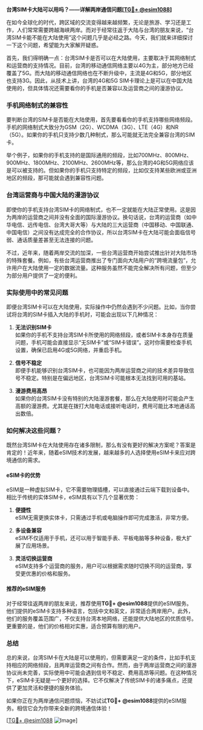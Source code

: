 **台湾SIM卡大陆可以用吗？——详解两岸通信问题[[TG💪+ @esim1088](https://t.me/s/esim1088)]**

在如今全球化的时代，跨区域的交流变得越来越频繁，无论是旅游、学习还是工作，人们常常需要跨越海峡两岸。而对于经常往返于大陆与台湾的朋友来说，“台湾SIM卡能不能在大陆使用”这个问题几乎是必经之路。今天，我们就来详细探讨一下这个问题，希望能为大家解开疑惑。

首先，我们得明确一点：台湾SIM卡是否可以在大陆使用，主要取决于其网络制式和运营商的支持情况。目前，台湾的移动通信网络主要以4G为主，部分地方已经覆盖了5G。而大陆的移动通信网络也在不断升级中，主流是4G和5G，部分地区也支持3G。因此，从技术上讲，台湾的4G和5G SIM卡理论上是可以在中国大陆使用的，但具体情况还需要看你的手机是否兼容以及运营商之间的漫游协议。

### 手机网络制式的兼容性

要判断台湾的SIM卡是否能在大陆使用，首先要看看你的手机支持哪些网络频段。手机的网络制式大致分为GSM（2G）、WCDMA（3G）、LTE（4G）和NR（5G）。如果你的手机只支持少数几种制式，那么可能就无法完全兼容台湾的SIM卡。

举个例子，如果你的手机支持的是国际通用的频段，比如700MHz、800MHz、900MHz、1800MHz、2100MHz、2600MHz等，那么台湾的4G和5G网络应该是可以被支持的。但如果你的手机只支持特定的频段，比如仅支持某些欧洲或亚洲地区的频段，那可能就会遇到兼容性问题。

### 台湾运营商与中国大陆的漫游协议

即使你的手机支持台湾SIM卡的网络制式，也不一定就能在大陆正常使用。这是因为两岸的运营商之间并没有全面的国际漫游协议。换句话说，台湾的运营商（如中华电信、远传电信、台湾大哥大等）与大陆的三大运营商（中国移动、中国联通、中国电信）之间没有达成完全的合作协议，所以台湾SIM卡在大陆可能会面临信号弱、通话质量差甚至无法连接的问题。

不过，近年来，随着两岸交流的加深，一些台湾运营商开始尝试推出针对大陆市场的特殊套餐。例如，有些台湾运营商推出了专门面向大陆用户的“跨境流量包”，允许用户在大陆使用一定的数据流量。这种服务虽然不能完全解决所有问题，但至少为部分用户提供了一定的便利。

### 实际使用中的常见问题

即便台湾SIM卡可以在大陆使用，实际操作中仍然会遇到不少问题。比如，当你尝试将台湾的SIM卡插入大陆的手机时，可能会出现以下几种情况：

1. **无法识别SIM卡**  
   如果你的手机不支持台湾SIM卡所使用的网络频段，或者SIM卡本身存在质量问题，手机可能会直接显示“无SIM卡”或“SIM卡错误”。这时你需要检查手机设置，确保已启用4G或5G网络，并重启手机。

2. **信号不稳定**  
   即便手机能够识别台湾SIM卡，也可能因为两岸运营商之间的技术差异导致信号不稳定。特别是在偏远地区，台湾SIM卡可能根本无法找到可用的基站。

3. **漫游费用高昂**  
   如果你的台湾SIM卡没有特别的大陆漫游套餐，那么在大陆使用时可能会产生高额的漫游费。尤其是在拨打大陆电话或接听电话时，费用可能比本地通话高出数倍。

### 如何解决这些问题？

既然台湾SIM卡在大陆使用存在诸多限制，那么有没有更好的解决方案呢？答案是肯定的！近年来，随着eSIM技术的发展，越来越多的人选择使用eSIM卡来应对跨境通信的需求。

#### eSIM卡的优势

eSIM是一种虚拟SIM卡，它不需要物理插槽，可以直接通过云端下载到设备中。相比于传统的实体SIM卡，eSIM具有以下几个显著优势：

1. **便捷性**  
   eSIM无需更换实体卡，只需通过手机或电脑操作即可完成激活，非常方便。

2. **多设备兼容**  
   eSIM不仅适用于手机，还可以用于智能手表、平板电脑等多种设备，极大扩展了应用场景。

3. **灵活切换运营商**  
   eSIM支持多个运营商的服务，用户可以根据需求随时切换不同的运营商，享受更优惠的价格和服务。

#### 推荐的eSIM服务

对于经常往返两岸的朋友来说，推荐使用**TG💪+ @esim1088**提供的eSIM服务。他们提供的eSIM卡支持多种语言，包括中文和英文，非常适合两岸用户。此外，他们的服务覆盖范围广，不仅支持台湾本地网络，还能提供大陆地区的优质信号。更重要的是，他们的价格相对实惠，适合预算有限的用户。

### 总结

总的来说，台湾SIM卡在大陆是可以使用的，但需要满足一定的条件，比如手机支持相应的网络频段，且两岸运营商之间有合作。然而，由于两岸运营商之间的漫游协议尚未完善，实际使用中可能会遇到信号不稳定、费用高昂等问题。在这种情况下，eSIM卡无疑是一个更好的选择。它不仅解决了传统SIM卡的诸多痛点，还提供了更加灵活和便捷的服务体验。

如果你正在为两岸通信问题烦恼，不妨试试**TG💪+ @esim1088**提供的eSIM服务。相信它会为你带来全新的跨境通信体验！

[[TG💪+ @esim1088](https://t.me/s/esim1088) ![Image](https://i.postimg.cc/4NQfJmqS/Snipaste-2025-05-13-00-14-12.png)]